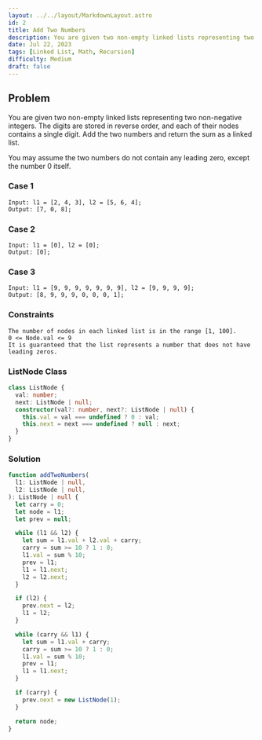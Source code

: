 ```yaml
---
layout: ../../layout/MarkdownLayout.astro
id: 2
title: Add Two Numbers
description: You are given two non-empty linked lists representing two non-negative integers. The digits are stored in reverse order, and each of their nodes contains a single digit. Add the two numbers and return the sum as a linked list.
date: Jul 22, 2023
tags: [Linked List, Math, Recursion]
difficulty: Medium
draft: false
---
```


## Problem

You are given two non-empty linked lists representing two non-negative integers. The digits are stored in reverse order, and each of their nodes contains a single digit. Add the two numbers and return the sum as a linked list.

You may assume the two numbers do not contain any leading zero, except the number 0 itself.

### Case 1

```
Input: l1 = [2, 4, 3], l2 = [5, 6, 4];
Output: [7, 0, 8];
```

### Case 2

```
Input: l1 = [0], l2 = [0];
Output: [0];
```

### Case 3

```
Input: l1 = [9, 9, 9, 9, 9, 9, 9], l2 = [9, 9, 9, 9];
Output: [8, 9, 9, 9, 0, 0, 0, 1];
```

### Constraints

```
The number of nodes in each linked list is in the range [1, 100].
0 <= Node.val <= 9
It is guaranteed that the list represents a number that does not have leading zeros.
```

### ListNode Class

```typescript
class ListNode {
  val: number;
  next: ListNode | null;
  constructor(val?: number, next?: ListNode | null) {
    this.val = val === undefined ? 0 : val;
    this.next = next === undefined ? null : next;
  }
}
```

### Solution

```typescript
function addTwoNumbers(
  l1: ListNode | null,
  l2: ListNode | null,
): ListNode | null {
  let carry = 0;
  let node = l1;
  let prev = null;

  while (l1 && l2) {
    let sum = l1.val + l2.val + carry;
    carry = sum >= 10 ? 1 : 0;
    l1.val = sum % 10;
    prev = l1;
    l1 = l1.next;
    l2 = l2.next;
  }

  if (l2) {
    prev.next = l2;
    l1 = l2;
  }

  while (carry && l1) {
    let sum = l1.val + carry;
    carry = sum >= 10 ? 1 : 0;
    l1.val = sum % 10;
    prev = l1;
    l1 = l1.next;
  }

  if (carry) {
    prev.next = new ListNode(1);
  }

  return node;
}
```
